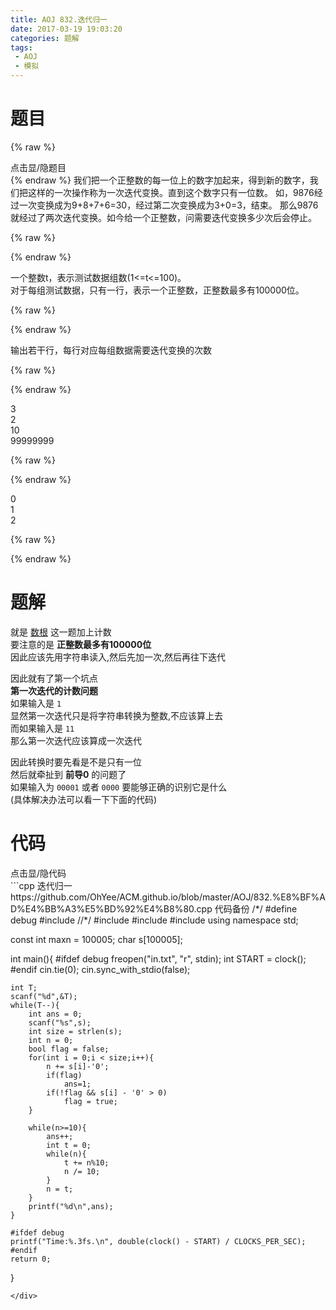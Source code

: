 ```yaml
---
title: AOJ 832.迭代归一
date: 2017-03-19 19:03:20
categories: 题解
tags:
 - AOJ
 - 模拟
---
```


# 题目
{% raw %}
<div><div class="fold_hider"><div class="close hider_title">点击显/隐题目</div></div><div class="fold">
    <div class="oj">   
        <div class="part" title="Description">
{% endraw %}
我们把一个正整数的每一位上的数字加起来，得到新的数字，我们把这样的一次操作称为一次迭代变换。直到这个数字只有一位数。  
如，9876经过一次变换成为9+8+7+6=30，经过第二次变换成为3+0=3，结束。  
那么9876就经过了两次迭代变换。如今给一个正整数，问需要迭代变换多少次后会停止。  
  
  

{% raw %}
        </div>
        <div class="part" title="Input">
{% endraw %}
  
一个整数t，表示测试数据组数(1<=t<=100)。  
对于每组测试数据，只有一行，表示一个正整数，正整数最多有100000位。  
  
  

{% raw %}
        </div>
        <div class="part" title="Output">
{% endraw %}
  
输出若干行，每行对应每组数据需要迭代变换的次数  
  
  

{% raw %}
        </div>
        <div class="samp">
            <div class="clear"></div>
            <div class="input part" title="Sample Input">
{% endraw %}
  
3  
2  
10  
99999999  
  
  

{% raw %}
            </div>
            <div class="output part" title="Sample Output">
{% endraw %}
  
0  
1  
2  
  

{% raw %}
            </div>
            <div class="clear"></div>
        </div>
    </div>
</div></div>
{% endraw %}

<!--more-->
# 题解

就是 [数根](/post/AOJ/754.html) 这一题加上计数  
要注意的是 **正整数最多有100000位**  
因此应该先用字符串读入,然后先加一次,然后再往下迭代  

因此就有了第一个坑点  
**第一次迭代的计数问题**  
如果输入是 `1`  
显然第一次迭代只是将字符串转换为整数,不应该算上去  
而如果输入是 `11`  
那么第一次迭代应该算成一次迭代  

因此转换时要先看是不是只有一位  
然后就牵扯到 **前导0** 的问题了  
如果输入为 `00001` 或者 `0000` 要能够正确的识别它是什么  
(具体解决办法可以看一下下面的代码)  



# 代码
<div><div class="fold_hider"><div class="close hider_title">点击显/隐代码</div></div><div class="fold">```cpp 迭代归一 https://github.com/OhYee/ACM.github.io/blob/master/AOJ/832.%E8%BF%AD%E4%BB%A3%E5%BD%92%E4%B8%80.cpp 代码备份
/*/
#define debug
#include <ctime>
//*/
#include <cstdio>
#include <iostream>
#include <cstring>
using namespace std;
 
const int maxn = 100005;
char s[100005];

int main(){
    #ifdef debug
    freopen("in.txt", "r", stdin);
    int START = clock();
    #endif
    cin.tie(0);
    cin.sync_with_stdio(false);
     
    int T; 
    scanf("%d",&T);
    while(T--){
        int ans = 0;
        scanf("%s",s);
        int size = strlen(s);
        int n = 0;
        bool flag = false;
        for(int i = 0;i < size;i++){
            n += s[i]-'0';
            if(flag)
                ans=1;
            if(!flag && s[i] - '0' > 0)
                flag = true;
        }

        while(n>=10){
            ans++;
            int t = 0;
            while(n){
                t += n%10;
                n /= 10;
            }
            n = t;
        }
        printf("%d\n",ans);
    }
 
    #ifdef debug
    printf("Time:%.3fs.\n", double(clock() - START) / CLOCKS_PER_SEC);
    #endif
    return 0;
}
```
</div>